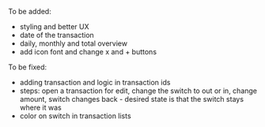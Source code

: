 To be added:
- styling and better UX
- date of the transaction
- daily, monthly and total overview
- add icon font and change x and + buttons

To be fixed:
- adding transaction and logic in transaction ids
- steps: open a transaction for edit, change the switch to out or in, change amount, switch changes back - desired state is that the switch stays where it was
- color on switch in transaction lists
